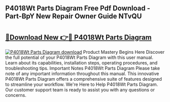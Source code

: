 ## P4018Wt Parts Diagram Free Pdf Download - Part-BpY New Repair Owner Guide NTvQU

# <h2><a href="http://dftcge.blite.top/?on=P4018Wt+Parts+Diagram">🔗Download New 👉🔴 P4018Wt Parts Diagram</a></h2>

[![P4018Wt Parts Diagram download](https://i.imgur.com/lujVjoI.png)](http://dftcge.blite.top/?on=P4018Wt+Parts+Diagram)
Product Mastery Begins Here Discover the full potential of your P4018Wt Parts Diagram with this user manual. Learn about its capabilities, installation steps, operating procedures, and troubleshooting tips. Important Notes P4018Wt Parts Diagram Please take note of any important information throughout this manual. This innovative P4018Wt Parts Diagram offers a comprehensive suite of features designed to streamline your workflow. We're Here to Help P4018Wt Parts Diagram. Our customer support team is ready to assist you with any questions or concerns.
